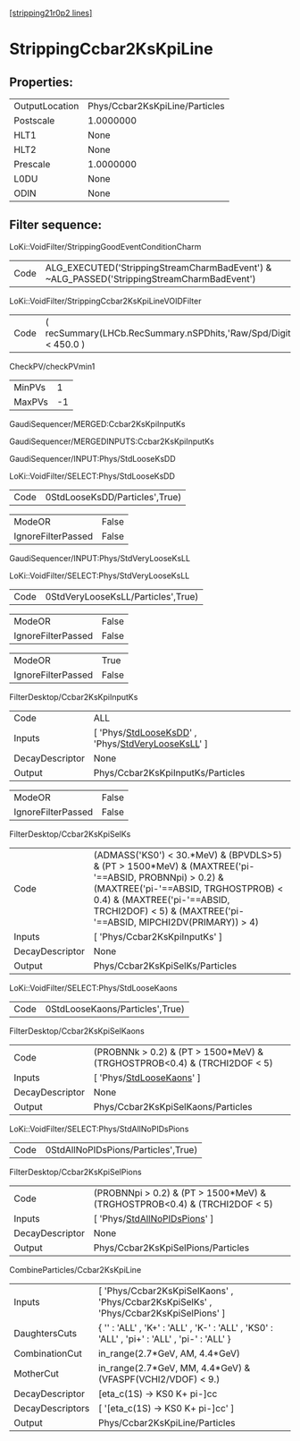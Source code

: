 [[stripping21r0p2 lines]](./stripping21r0p2-index)

# StrippingCcbar2KsKpiLine

## Properties:

|                |                                |
|----------------|--------------------------------|
| OutputLocation | Phys/Ccbar2KsKpiLine/Particles |
| Postscale      | 1.0000000                      |
| HLT1           | None                           |
| HLT2           | None                           |
| Prescale       | 1.0000000                      |
| L0DU           | None                           |
| ODIN           | None                           |

## Filter sequence:

LoKi::VoidFilter/StrippingGoodEventConditionCharm

|      |                                                                                            |
|------|--------------------------------------------------------------------------------------------|
| Code | ALG_EXECUTED('StrippingStreamCharmBadEvent') & ~ALG_PASSED('StrippingStreamCharmBadEvent') |

LoKi::VoidFilter/StrippingCcbar2KsKpiLineVOIDFilter

|      |                                                                    |
|------|--------------------------------------------------------------------|
| Code | ( recSummary(LHCb.RecSummary.nSPDhits,'Raw/Spd/Digits') \< 450.0 ) |

CheckPV/checkPVmin1

|        |     |
|--------|-----|
| MinPVs | 1   |
| MaxPVs | -1  |

GaudiSequencer/MERGED:Ccbar2KsKpiInputKs

GaudiSequencer/MERGEDINPUTS:Ccbar2KsKpiInputKs

GaudiSequencer/INPUT:Phys/StdLooseKsDD

LoKi::VoidFilter/SELECT:Phys/StdLooseKsDD

|      |                                |
|------|--------------------------------|
| Code | 0StdLooseKsDD/Particles',True) |

|                    |       |
|--------------------|-------|
| ModeOR             | False |
| IgnoreFilterPassed | False |

GaudiSequencer/INPUT:Phys/StdVeryLooseKsLL

LoKi::VoidFilter/SELECT:Phys/StdVeryLooseKsLL

|      |                                    |
|------|------------------------------------|
| Code | 0StdVeryLooseKsLL/Particles',True) |

|                    |       |
|--------------------|-------|
| ModeOR             | False |
| IgnoreFilterPassed | False |

|                    |       |
|--------------------|-------|
| ModeOR             | True  |
| IgnoreFilterPassed | False |

FilterDesktop/Ccbar2KsKpiInputKs

|                 |                                                                                                                                                             |
|-----------------|-------------------------------------------------------------------------------------------------------------------------------------------------------------|
| Code            | ALL                                                                                                                                                         |
| Inputs          | [ 'Phys/[StdLooseKsDD](./stripping21r0p2-commonparticles-stdlooseksdd)' , 'Phys/[StdVeryLooseKsLL](./stripping21r0p2-commonparticles-stdverylooseksll)' ] |
| DecayDescriptor | None                                                                                                                                                        |
| Output          | Phys/Ccbar2KsKpiInputKs/Particles                                                                                                                           |

|                    |       |
|--------------------|-------|
| ModeOR             | False |
| IgnoreFilterPassed | False |

FilterDesktop/Ccbar2KsKpiSelKs

|                 |                                                                                                                                                                                                                                                     |
|-----------------|-----------------------------------------------------------------------------------------------------------------------------------------------------------------------------------------------------------------------------------------------------|
| Code            | (ADMASS('KS0') \< 30.\*MeV) & (BPVDLS\>5) & (PT \> 1500\*MeV) & (MAXTREE('pi-'==ABSID, PROBNNpi) \> 0.2) & (MAXTREE('pi-'==ABSID, TRGHOSTPROB) \< 0.4) & (MAXTREE('pi-'==ABSID, TRCHI2DOF) \< 5) & (MAXTREE('pi-'==ABSID, MIPCHI2DV(PRIMARY)) \> 4) |
| Inputs          | [ 'Phys/Ccbar2KsKpiInputKs' ]                                                                                                                                                                                                                     |
| DecayDescriptor | None                                                                                                                                                                                                                                                |
| Output          | Phys/Ccbar2KsKpiSelKs/Particles                                                                                                                                                                                                                     |

LoKi::VoidFilter/SELECT:Phys/StdLooseKaons

|      |                                 |
|------|---------------------------------|
| Code | 0StdLooseKaons/Particles',True) |

FilterDesktop/Ccbar2KsKpiSelKaons

|                 |                                                                               |
|-----------------|-------------------------------------------------------------------------------|
| Code            | (PROBNNk \> 0.2) & (PT \> 1500\*MeV) & (TRGHOSTPROB\<0.4) & (TRCHI2DOF \< 5)  |
| Inputs          | [ 'Phys/[StdLooseKaons](./stripping21r0p2-commonparticles-stdloosekaons)' ] |
| DecayDescriptor | None                                                                          |
| Output          | Phys/Ccbar2KsKpiSelKaons/Particles                                            |

LoKi::VoidFilter/SELECT:Phys/StdAllNoPIDsPions

|      |                                     |
|------|-------------------------------------|
| Code | 0StdAllNoPIDsPions/Particles',True) |

FilterDesktop/Ccbar2KsKpiSelPions

|                 |                                                                                       |
|-----------------|---------------------------------------------------------------------------------------|
| Code            | (PROBNNpi \> 0.2) & (PT \> 1500\*MeV) & (TRGHOSTPROB\<0.4) & (TRCHI2DOF \< 5)         |
| Inputs          | [ 'Phys/[StdAllNoPIDsPions](./stripping21r0p2-commonparticles-stdallnopidspions)' ] |
| DecayDescriptor | None                                                                                  |
| Output          | Phys/Ccbar2KsKpiSelPions/Particles                                                    |

CombineParticles/Ccbar2KsKpiLine

|                  |                                                                                              |
|------------------|----------------------------------------------------------------------------------------------|
| Inputs           | [ 'Phys/Ccbar2KsKpiSelKaons' , 'Phys/Ccbar2KsKpiSelKs' , 'Phys/Ccbar2KsKpiSelPions' ]      |
| DaughtersCuts    | { '' : 'ALL' , 'K+' : 'ALL' , 'K-' : 'ALL' , 'KS0' : 'ALL' , 'pi+' : 'ALL' , 'pi-' : 'ALL' } |
| CombinationCut   | in_range(2.7\*GeV, AM, 4.4\*GeV)                                                             |
| MotherCut        | in_range(2.7\*GeV, MM, 4.4\*GeV) & (VFASPF(VCHI2/VDOF) \< 9.)                                |
| DecayDescriptor  | [eta_c(1S) -\> KS0 K+ pi-]cc                                                               |
| DecayDescriptors | [ '[eta_c(1S) -\> KS0 K+ pi-]cc' ]                                                       |
| Output           | Phys/Ccbar2KsKpiLine/Particles                                                               |
